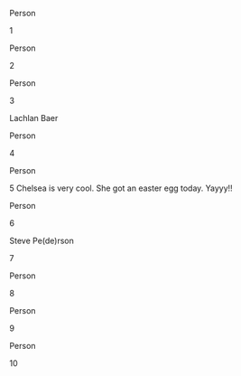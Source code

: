 Person

1



Person

2



Person

3

Lachlan Baer

Person

4



Person

5
Chelsea is very cool. She got an easter egg today. Yayyy!!


Person

6



Steve Pe(de)rson

7



Person

8



Person

9



Person

10




